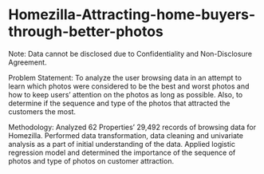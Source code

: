 # Homezilla-Attracting-home-buyers-through-better-photos

Note: Data cannot be disclosed due to Confidentiality and Non-Disclosure Agreement.

Problem Statement: To analyze the user browsing data in an attempt to learn which photos were considered to be the best and worst photos and how to keep users’ attention on the photos as long as possible. Also, to determine if the sequence and type of the photos that attracted the customers the most.

Methodology: Analyzed 62 Properties’ 29,492 records of browsing data for Homezilla. Performed data transformation, data cleaning and univariate analysis as a part of initial understanding of the data. Applied logistic regression model and determined the importance of the sequence of photos and type of photos on customer attraction.


